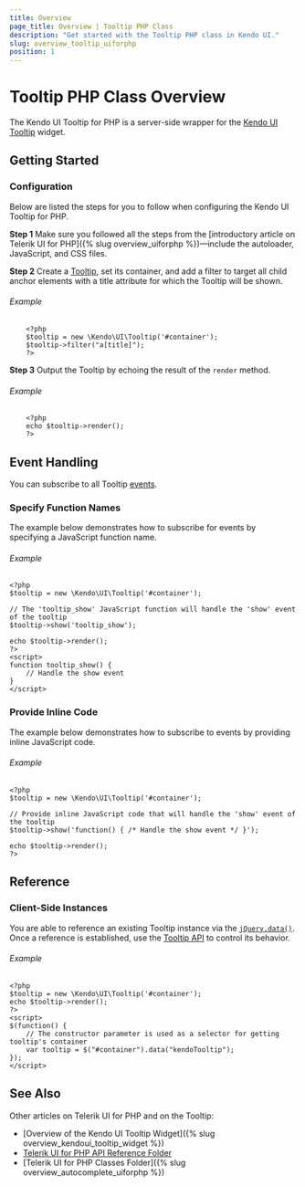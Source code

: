 ```yaml
---
title: Overview
page_title: Overview | Tooltip PHP Class
description: "Get started with the Tooltip PHP class in Kendo UI."
slug: overview_tooltip_uiforphp
position: 1
---
```


# Tooltip PHP Class Overview

The Kendo UI Tooltip for PHP is a server-side wrapper for the [Kendo UI Tooltip](/api/javascript/ui/tooltip) widget.

## Getting Started

### Configuration

Below are listed the steps for you to follow when configuring the Kendo UI Tooltip for PHP.

**Step 1** Make sure you followed all the steps from the [introductory article on Telerik UI for PHP]({% slug overview_uiforphp %})&mdash;include the autoloader, JavaScript, and CSS files.

**Step 2** Create a [Tooltip](/api/php/Kendo/UI/Tooltip), set its container, and add a filter to target all child anchor elements with a title attribute for which the Tooltip will be shown.

###### Example

        <?php
        $tooltip = new \Kendo\UI\Tooltip('#container');
        $tooltip->filter("a[title]");
        ?>

**Step 3** Output the Tooltip by echoing the result of the `render` method.

###### Example

        <?php
        echo $tooltip->render();
        ?>

## Event Handling

You can subscribe to all Tooltip [events](/api/javascript/ui/tooltip#events).

### Specify Function Names

The example below demonstrates how to subscribe for events by specifying a JavaScript function name.

###### Example

    <?php
    $tooltip = new \Kendo\UI\Tooltip('#container');

    // The 'tooltip_show' JavaScript function will handle the 'show' event of the tooltip
    $tooltip->show('tooltip_show');

    echo $tooltip->render();
    ?>
    <script>
    function tooltip_show() {
        // Handle the show event
    }
    </script>

### Provide Inline Code

The example below demonstrates how to subscribe to events by providing inline JavaScript code.

###### Example

    <?php
    $tooltip = new \Kendo\UI\Tooltip('#container');

    // Provide inline JavaScript code that will handle the 'show' event of the tooltip
    $tooltip->show('function() { /* Handle the show event */ }');

    echo $tooltip->render();
    ?>

<!--*-->
## Reference

### Client-Side Instances

You are able to reference an existing Tooltip instance via the [`jQuery.data()`](http://api.jquery.com/jQuery.data/). Once a reference is established, use the [Tooltip API](/api/javascript/ui/tooltip#methods) to control its behavior.

###### Example

    <?php
    $tooltip = new \Kendo\UI\Tooltip('#container');
    echo $tooltip->render();
    ?>
    <script>
    $(function() {
        // The constructor parameter is used as a selector for getting tooltip's container
        var tooltip = $("#container").data("kendoTooltip");
    });
    </script>

## See Also

Other articles on Telerik UI for PHP and on the Tooltip:

* [Overview of the Kendo UI Tooltip Widget]({% slug overview_kendoui_tooltip_widget %})
* [Telerik UI for PHP API Reference Folder](/api/php/Kendo/UI/AutoComplete)
* [Telerik UI for PHP Classes Folder]({% slug overview_autocomplete_uiforphp %})
